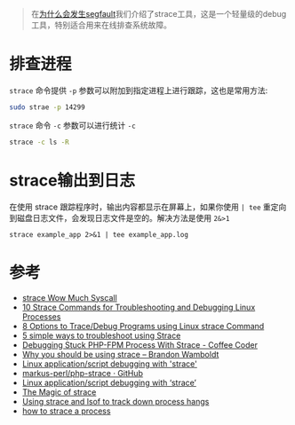 > 在[为什么会发生segfault](why_segfault_occur)我们介绍了strace工具，这是一个轻量级的debug工具，特别适合用来在线排查系统故障。

# 排查进程

`strace` 命令提供 `-p` 参数可以附加到指定进程上进行跟踪，这也是常用方法:

```bash
sudo strae -p 14299
```

`strace` 命令 `-c` 参数可以进行统计 `-c` 

```bash
strace -c ls -R
```

# strace输出到日志

在使用 strace 跟踪程序时，输出内容都显示在屏幕上，如果你使用 `| tee` 重定向到磁盘日志文件，会发现日志文件是空的。解决方法是使用 `2&>1`

```
strace example_app 2>&1 | tee example_app.log
```

# 参考

* [strace Wow Much Syscall](http://www.brendangregg.com/blog/2014-05-11/strace-wow-much-syscall.html)
* [10 Strace Commands for Troubleshooting and Debugging Linux Processes](https://www.tecmint.com/strace-commands-for-troubleshooting-and-debugging-linux/)
* [8 Options to Trace/Debug Programs using Linux strace Command ](https://linoxide.com/linux-command/linux-strace-command-examples/)
* [5 simple ways to troubleshoot using Strace](http://hokstad.com/5-simple-ways-to-troubleshoot-using-strace)
* [Debugging Stuck PHP-FPM Process With Strace - Coffee Coder](http://coffeecoder.net/blog/debugging-stuck-php-fpm-process-with-strace/)
* [Why you should be using strace – Brandon Wamboldt](https://brandonwamboldt.ca/why-you-should-be-using-strace-1457/)
* [Linux application/script debugging with 'strace'](https://ma.ttias.be/linux-application-script-debugging-with-strace/)
* [markus-perl/php-strace · GitHub](https://github.com/markus-perl/php-strace)
* [Linux application/script debugging with ‘strace’](https://ma.ttias.be/linux-application-script-debugging-with-strace/)
* [The Magic of strace](http://chadfowler.com/2014/01/26/the-magic-of-strace.html)
* [Using strace and lsof to track down process hangs](http://mharrytemp.blogspot.com/2011/10/using-strace-and-lsof-to-track-down.html)
* [how to strace a process](https://docs.cilium.io/en/v1.12/concepts/terminology/)